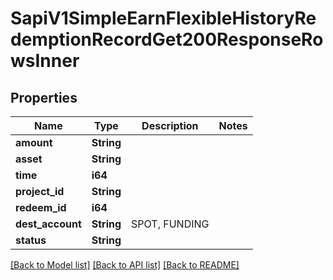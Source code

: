 # SapiV1SimpleEarnFlexibleHistoryRedemptionRecordGet200ResponseRowsInner

## Properties

Name | Type | Description | Notes
------------ | ------------- | ------------- | -------------
**amount** | **String** |  | 
**asset** | **String** |  | 
**time** | **i64** |  | 
**project_id** | **String** |  | 
**redeem_id** | **i64** |  | 
**dest_account** | **String** | SPOT, FUNDING | 
**status** | **String** |  | 

[[Back to Model list]](../README.md#documentation-for-models) [[Back to API list]](../README.md#documentation-for-api-endpoints) [[Back to README]](../README.md)


